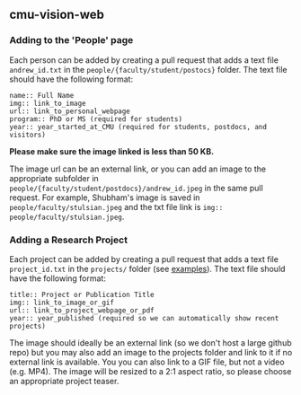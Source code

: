 ## cmu-vision-web

### Adding to the 'People' page
Each person can be added by creating a pull request that adds a text file `andrew_id.txt` in the `people/{faculty/student/postocs}` folder. The text file should have the following format:

```
name:: Full Name
img:: link_to_image
url:: link_to_personal_webpage
program:: PhD or MS (required for students)
year:: year_started_at_CMU (required for students, postdocs, and visitors)
```

**Please make sure the image linked is less than 50 KB.** 

The image url can be an external link, or you can add an image to the appropriate subfolder in `people/{faculty/student/postdocs}/andrew_id.jpeg` in the same pull request. For example, Shubham's image is saved in `people/faculty/stulsian.jpeg` and the txt file link is `img:: people/faculty/stulsian.jpeg`.

### Adding a Research Project
Each project can be added by creating a pull request that adds a text file `project_id.txt` in the `projects/` folder (see [examples](projects/)). The text file should have the following format:

```
title:: Project or Publication Title
img:: link_to_image_or_gif
url:: link_to_project_webpage_or_pdf
year:: year_published (required so we can automatically show recent projects)
```

The image should ideally be an external link (so we don't host a large github repo) but you may also add an image to the projects folder and link to it if no external link is available. You you can also link to a GIF file, but not a video (e.g. MP4). The image will be resized to a 2:1 aspect ratio, so please choose an appropriate project teaser.
